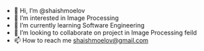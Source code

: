 - 👋 Hi, I’m @shaishmoelov
- 👀 I’m interested in Image Processing
- 🌱 I’m currently learning Software Engineering
- 💞️ I’m looking to collaborate on project in Image Processing feild
- 📫 How to reach me shaishmoelov@gmail.com

<!---
shaishmoelov/shaishmoelov is a ✨ special ✨ repository because its `README.md` (this file) appears on your GitHub profile.
You can click the Preview link to take a look at your changes.
--->
